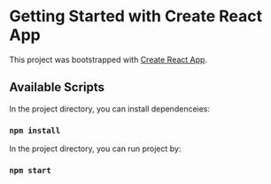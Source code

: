 # Getting Started with Create React App

This project was bootstrapped with [Create React App](https://github.com/facebook/create-react-app).

## Available Scripts

In the project directory, you can install dependenceies:

### `npm install`


In the project directory, you can run project by:

### `npm start`

